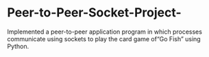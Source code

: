 # Peer-to-Peer-Socket-Project-
Implemented a peer-to-peer application program in which processes communicate using sockets to play the card game of“Go Fish” using Python.
